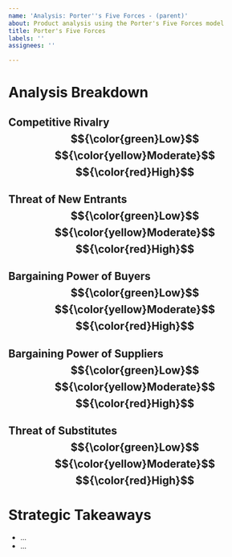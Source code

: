 ```yaml
---
name: 'Analysis: Porter''s Five Forces - (parent)'
about: Product analysis using the Porter's Five Forces model
title: Porter's Five Forces
labels: ''
assignees: ''

---
```


# Analysis Breakdown

## Competitive Rivalry  $${\color{green}Low}$$ $${\color{yellow}Moderate}$$ $${\color{red}High}$$

## Threat of New Entrants  $${\color{green}Low}$$ $${\color{yellow}Moderate}$$ $${\color{red}High}$$

## Bargaining Power of Buyers  $${\color{green}Low}$$ $${\color{yellow}Moderate}$$ $${\color{red}High}$$

## Bargaining Power of Suppliers  $${\color{green}Low}$$ $${\color{yellow}Moderate}$$ $${\color{red}High}$$

## Threat of Substitutes  $${\color{green}Low}$$ $${\color{yellow}Moderate}$$ $${\color{red}High}$$

# Strategic Takeaways

- ...
- ...
